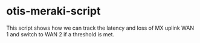 # otis-meraki-script
This script shows how we can track the latency and loss of MX uplink WAN 1 and switch to WAN 2 if a threshold is met.
